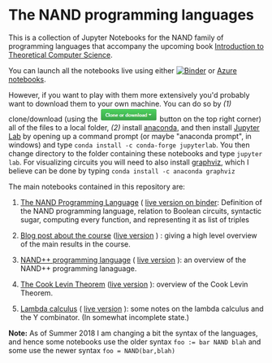 # The NAND programming languages

This is a collection of Jupyter Notebooks for the NAND family of programming languages that accompany the upcoming book [Introduction to Theoretical Computer Science](http://introtcs.org).

You can launch all the notebooks live using either [![Binder](https://mybinder.org/badge.svg)](https://mybinder.org/v2/gh/boazbk/nandnotebooks/master) or [Azure notebooks](https://notebooks.azure.com/boazbk/libraries/introtcs).

However, if you want to play with them more extensively you'd probably want to download them to your own machine. You can do so by _(1)_ clone/download (using the ![this button](githubbutton.png) button on the top right corner) all of the files to a local folder,   _(2)_ install [anaconda](https://www.anaconda.com/download/), and then install [Jupyter Lab](https://github.com/jupyterlab/jupyterlab) by opening up a command prompt (or maybe "anaconda prompt", in windows) and type `conda install -c conda-forge jupyterlab`. You then change directory to the folder containing these notebooks and type `jupyter lab`.  For visualizing circuits you will need to also install  [graphviz](https://graphviz.gitlab.io/download/), which I believe can be done by typing `conda install -c anaconda graphviz `

The main notebooks contained in this repository are:

1. [The NAND Programming Language](https://github.com/boazbk/nandnotebooks/blob/master/NAND%20programming%20language.ipynb)  (   [live version on binder](https://mybinder.org/v2/gh/boazbk/nandnotebooks/master?filepath=NAND%20programming%20language.ipynb): Definition of the NAND programming language, relation to Boolean circuits, syntactic sugar, computing every function, and representing it as list of triples



3. [Blog post about the course](https://github.com/boazbk/nandnotebooks/blob/master/blog.ipynb) ([live version](https://mybinder.org/v2/gh/boazbk/nandnotebooks/master?filepath=blog.ipynb) ) : giving a high level overview of the main results in the course.

3. [NAND++ programming language](https://github.com/boazbk/nandnotebooks/blob/master/NANDpp_language.ipynb) ( [live version](https://mybinder.org/v2/gh/boazbk/nandnotebooks/master?filepath=NANDpp_language.ipynb) ): an overview of the NAND++ programming lanaguage.





4. [The Cook Levin Theorem](https://github.com/boazbk/nandnotebooks/blob/master/Cook_Levin.ipynb) ([live version](https://mybinder.org/v2/gh/boazbk/nandnotebooks/master?filepath=Cook_Levin.ipynb)  ): overview of the Cook Levin Theorem.

5. [Lambda calculus](https://github.com/boazbk/nandnotebooks/blob/master/lambda.ipynb)   ( [live version](https://mybinder.org/v2/gh/boazbk/nandnotebooks/master?filepath=lambda.ipynb) ): some notes on the lambda calculus and the Y combinator. (In somewhat incomplete state.)

__Note:__ As of Summer 2018 I am changing a bit the syntax of the languages, and hence some notebooks use the older syntax `foo := bar NAND blah` and some use the newer syntax `foo = NAND(bar,blah)`
